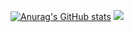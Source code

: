 [![Anurag's GitHub stats](https://github-readme-stats.vercel.app/api?username=wArahh)](https://github.com/anuraghazra/github-readme-stats)
![](https://github-profile-summary-cards.vercel.app/api/cards/profile-details?username=daniilshat&theme=solarized_dark)
